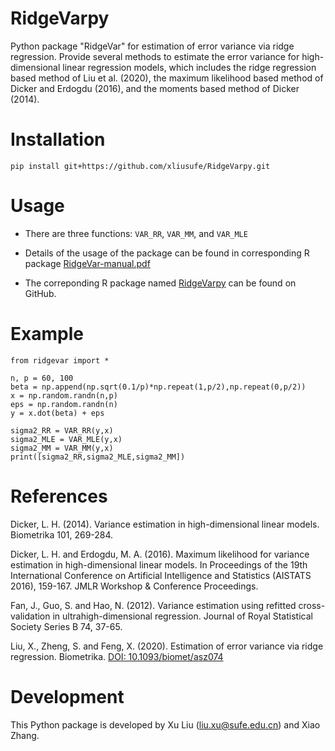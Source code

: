 # RidgeVarpy
Python package "RidgeVar" for estimation of error variance via ridge regression. Provide several methods to estimate the error variance for high-dimensional linear regression models, which includes the ridge regression based method of Liu et al. (2020), the maximum likelihood based method of Dicker and Erdogdu (2016), and the moments based method of Dicker (2014).

# Installation

    pip install git+https://github.com/xliusufe/RidgeVarpy.git

# Usage

   - There are three functions: `VAR_RR`, `VAR_MM`, and `VAR_MLE` 

   - Details of the usage of the package can be found in corresponding R package [RidgeVar-manual.pdf](https://github.com/xliusufe/RidgeVar/blob/master/inst/RidgeVar-manual.pdf)

   - The correponding R package named [RidgeVarpy](https://github.com/xliusufe/RidgeVar) can be found on GitHub.
# Example
    from ridgevar import *

    n, p = 60, 100
    beta = np.append(np.sqrt(0.1/p)*np.repeat(1,p/2),np.repeat(0,p/2))
    x = np.random.randn(n,p)
    eps = np.random.randn(n)
    y = x.dot(beta) + eps

    sigma2_RR = VAR_RR(y,x)
    sigma2_MLE = VAR_MLE(y,x)
    sigma2_MM = VAR_MM(y,x)
    print([sigma2_RR,sigma2_MLE,sigma2_MM])
    
# References
Dicker, L. H. (2014). Variance estimation in high-dimensional linear models.  Biometrika 101, 269-284.

Dicker, L. H. and Erdogdu, M. A. (2016). Maximum likelihood for variance estimation in high-dimensional linear models. In  Proceedings     of the 19th International Conference on Artificial Intelligence and Statistics (AISTATS 2016), 159-167. JMLR Workshop & Conference     Proceedings.

Fan, J., Guo, S. and Hao, N. (2012). Variance estimation using refitted cross-validation in ultrahigh-dimensional regression. Journal of Royal Statistical Society Series B 74, 37-65.

Liu, X., Zheng, S. and Feng, X. (2020). Estimation of error variance via ridge regression. Biometrika. [DOI: 10.1093/biomet/asz074](DOI:10.1093/biomet/asz074)

# Development
This Python package is developed by Xu Liu (liu.xu@sufe.edu.cn) and Xiao Zhang.
